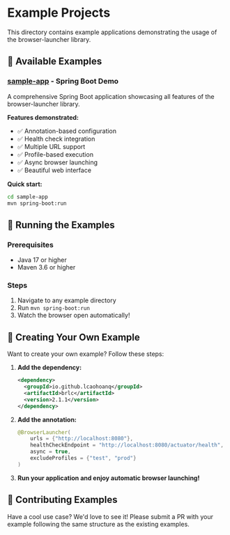 # Example Projects

This directory contains example applications demonstrating the usage of the browser-launcher library.

## 📁 Available Examples

### [sample-app](./sample-app/) - Spring Boot Demo

A comprehensive Spring Boot application showcasing all features of the browser-launcher library.

**Features demonstrated:**

- ✅ Annotation-based configuration
- ✅ Health check integration
- ✅ Multiple URL support
- ✅ Profile-based execution
- ✅ Async browser launching
- ✅ Beautiful web interface

**Quick start:**

```bash
cd sample-app
mvn spring-boot:run
```

## 🚀 Running the Examples

### Prerequisites

- Java 17 or higher
- Maven 3.6 or higher

### Steps

1. Navigate to any example directory
2. Run `mvn spring-boot:run`
3. Watch the browser open automatically!

## 📝 Creating Your Own Example

Want to create your own example? Follow these steps:

1. **Add the dependency:**

   ```xml
   <dependency>
     <groupId>io.github.lcaohoanq</groupId>
     <artifactId>brlc</artifactId>
     <version>2.1.1</version>
   </dependency>
   ```

2. **Add the annotation:**

   ```java
   @BrowserLauncher(
       urls = {"http://localhost:8080"},
       healthCheckEndpoint = "http://localhost:8080/actuator/health",
       async = true,
       excludeProfiles = {"test", "prod"}
   )
   ```

3. **Run your application and enjoy automatic browser launching!**

## 🤝 Contributing Examples

Have a cool use case? We'd love to see it! Please submit a PR with your example following the same structure as the existing examples.

